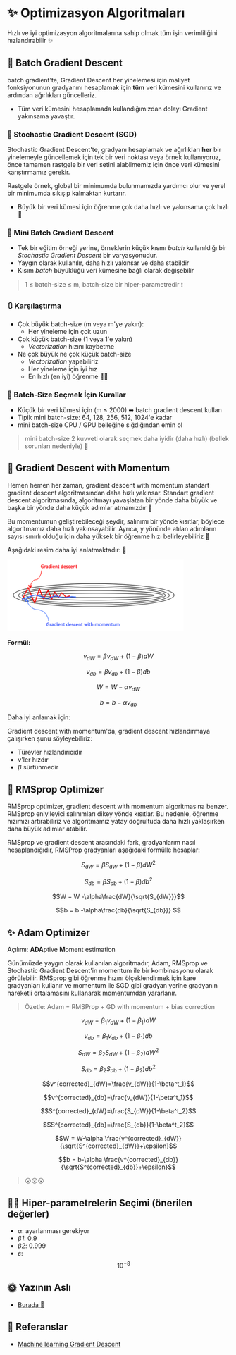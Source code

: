 # ✨ Optimizasyon Algoritmaları
Hızlı ve iyi optimizasyon algoritmalarına sahip olmak tüm işin verimliliğini hızlandırabilir ✨

## 🔩 Batch Gradient Descent
batch gradient'te, Gradient Descent her yinelemesi için maliyet fonksiyonunun gradyanını hesaplamak için **tüm** veri kümesini kullanırız ve ardından ağırlıkları güncelleriz.

* Tüm veri kümesini hesaplamada kullandığımızdan dolayı Gradient yakınsama yavaştır.

### 🎩 Stochastic Gradient Descent (SGD)
Stochastic Gradient Descent'te, gradyanı hesaplamak ve ağırlıkları **her** bir yinelemeyle güncellemek için tek bir veri noktası veya örnek kullanıyoruz, önce tamamen rastgele bir veri setini alabilmemiz için önce veri kümesini karıştırmamız gerekir.

Rastgele örnek, global bir minimumda bulunmamızda yardımcı olur ve yerel bir minimumda sıkışıp kalmaktan kurtarır.

* Büyük bir veri kümesi için öğrenme çok daha hızlı ve yakınsama çok hızlı 🚀

### 🔩 Mini Batch Gradient Descent
- Tek bir eğitim örneği yerine, örneklerin küçük kısmı _batch_ kullanıldığı bir _Stochastic Gradient Descent_ bir varyasyonudur.
- Yaygın olarak kullanılır, daha hızlı yakınsar ve daha stabildir
- Kısım _batch_ büyüklüğü veri kümesine bağlı olarak değişebilir

> 1 ≤ batch-size ≤ m, batch-size bir hiper-parametredir ❗

### 🔃 Karşılaştırma

* Çok büyük batch-size (m veya m'ye yakın): 
  * Her yineleme için çok uzun
* Çok küçük batch-size (1 veya 1'e yakın)
  * _Vectorization_ hızını kaybetme
* Ne çok büyük ne çok küçük batch-size
  * _Vectorization_ yapabiliriz
  * Her yineleme için iyi hız
  * En hızlı (en iyi) öğrenme 🤗✨   

### 🚩 Batch-Size Seçmek İçin Kurallar
* Küçük bir veri kümesi için (m ≤ 2000) ➡ batch gradient descent kullan
* Tipik mini batch-size: 64, 128, 256, 512, 1024'e kadar
* mini batch-size CPU / GPU belleğine sığdığından emin ol

> mini batch-size 2 kuvveti olarak seçmek daha iyidir (daha hızlı) (bellek sorunları nedeniyle) 🧐

## 🔩 Gradient Descent with Momentum
Hemen hemen her zaman, gradient descent with momentum standart gradient descent algoritmasından daha hızlı yakınsar. Standart gradient descent algoritmasında, algoritmayı yavaşlatan bir yönde daha büyük ve başka bir yönde daha küçük adımlar atmamızdır 🤕

Bu momentumun geliştirebileceği şeydir, salınımı bir yönde kısıtlar, böylece algoritmamız daha hızlı yakınsayabilir. Ayrıca, y yönünde atılan adımların sayısı sınırlı olduğu için daha yüksek bir öğrenme hızı belirleyebiliriz 🤗

Aşağıdaki resim daha iyi anlatmaktadır: 🧐

<img src="../res/GDvsGDM.png" width="400"  />

**Formül:**

$$v_{dW} = \beta v_{dW }+ (1-\beta)dW$$

$$v_{db} = \beta v_{db }+ (1-\beta)db$$

$$W = W -\alpha v_{dW}$$

$$b = b -\alpha v_{db}$$

Daha iyi anlamak için:

Gradient descent with momentum'da, gradient descent hızlandırmaya çalışırken şunu söyleyebiliriz:
* Türevler hızlandırıcıdır
* v'ler hızdır
* _β_ sürtünmedir

## 🔩 RMSprop Optimizer
RMSprop optimizer, gradient descent with momentum algoritmasına benzer. RMSprop eniyileyici salınımları dikey yönde kısıtlar. Bu nedenle, öğrenme hızımızı artırabiliriz ve algoritmamız yatay doğrultuda daha hızlı yaklaşırken daha büyük adımlar atabilir.

RMSprop ve gradient descent arasındaki fark, gradyanlarım nasıl hesaplandığıdır, RMSProp gradyanları aşağıdaki formülle hesaplar:

$$S_{dW} = \beta S_{dW} + (1-\beta)dW^2$$

$$S_{db} = \beta S_{db} + (1-\beta)db^2$$

$$W = W -\alpha\frac{dW}{\sqrt{S_{dW}}}$$

$$b = b -\alpha\frac{db}{\sqrt{S_{db}}} $$

## ✨ Adam Optimizer

Açılımı: **ADA**ptive **M**oment estimation

Günümüzde yaygın olarak kullanılan algoritmadır, Adam, RMSprop ve Stochastic Gradient Descent'in momentum ile bir kombinasyonu olarak görülebilir. RMSprop gibi öğrenme hızını ölçeklendirmek için kare gradyanları kullanır ve momentum ile SGD gibi gradyan yerine gradyanın hareketli ortalamasını kullanarak momentumdan yararlanır.

> Özetle: Adam = RMSProp + GD with momentum + bias correction

$$v_{dW}=\beta_1v_{dW}+ (1-\beta_1)dW$$

$$v_{db}=\beta_1v_{db}+ (1-\beta_1)db$$

$$S_{dW}=\beta_2S_{dW}+ (1-\beta_2)dW^2$$

$$S_{db}=\beta_2S_{db}+ (1-\beta_2)db^2$$

$$v^{corrected}_{dW}=\frac{v_{dW}}{1-\beta^t_1}$$

$$v^{corrected}_{db}=\frac{v_{dW}}{1-\beta^t_1}$$

$$S^{corrected}_{dW}=\frac{S_{dW}}{1-\beta^t_2}$$

$$S^{corrected}_{db}=\frac{S_{db}}{1-\beta^t_2}$$

$$W = W-\alpha \frac{v^{corrected}_{dW}}{\sqrt{S^{corrected}_{dW}}+\epsilon}$$

$$b = b-\alpha \frac{v^{corrected}_{db}}{\sqrt{S^{corrected}_{db}}+\epsilon}$$

> 😵😵😵

## 👩‍🏫 Hiper-parametrelerin Seçimi (önerilen değerler)
* _α_: ayarlanması gerekiyor
* _β1_: 0.9
* _β2_: 0.999
* _ε_: $$10^{-8}$$

## 🌞 Yazının Aslı
- [Burada 🐾](https://dl.asmaamir.com/0-nnconcepts/6-optimization)

## 🧐 Referanslar
* [Machine learning Gradient Descent](https://medium.com/datadriveninvestor/gradient-descent-5a13f385d403)